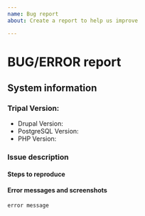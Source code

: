 ```yaml
---
name: Bug report
about: Create a report to help us improve

---
```


# BUG/ERROR report
<!---
INSTRUCTIONS: The following template is meant to provide the information that will help other Tripal
 developers diagnose and reproduce your issue. Follow the directions below to complete the template.
  Feel free to delete sections that are not applicable.
--->

## System information
<!--Please enter the following information (if able). All information is available in your site's administrator report area (Administration Toolbar > Reports > Status Report) -->

### Tripal Version:
* Drupal Version:
* PostgreSQL Version:
* PHP Version:

### Issue description
<!-- Please describe your issue here 
Some information you might want to include: the page you're seeing the issue on,  what behavior 
you're experiencing versus what you expect, really anything you think might best help us help you! -->

#### Steps to reproduce

<!-- What steps are necessary to recreate the bug/error?  Clear instructions here will make it easier for
 us to fix the problem! -->
 
#### Error messages and screenshots
<!-- Please include any error messages you find.  Including them in ``` as below will make the issue
 more readable. -->
<!-- Screenshots can be really helpful to describe the problem! -->

```
error message
```
